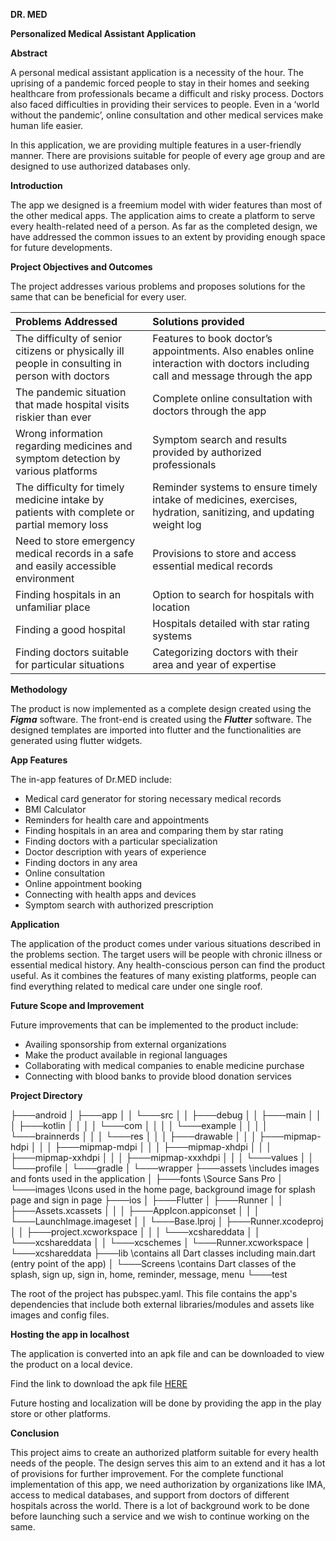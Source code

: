 ﻿
**DR. MED** 

**Personalized Medical Assistant Application**

**Abstract**

A personal medical assistant application is a necessity of the hour. The uprising of a pandemic forced people to stay in their homes and seeking healthcare from professionals became a difficult and risky process. Doctors also faced difficulties in providing their services to people. Even in a ‘world without the pandemic’, online consultation and other medical services make human life easier. 

In this application, we are providing multiple features in a user-friendly manner. There are provisions suitable for people of every age group and are designed to use authorized databases only. 

**Introduction**

The app we designed is a freemium model with wider features than most of the other medical apps. The application aims to create a platform to serve every health-related need of a person. As far as the completed design, we have addressed the common issues to an extent by providing enough space for future developments. 

**Project Objectives and Outcomes** 

The project addresses various problems and proposes solutions for the same that can be beneficial for every user. 


|**Problems Addressed**|**Solutions provided**|
| :- | :- |
|The difficulty of senior citizens or physically ill people in consulting in person with doctors|Features to book doctor’s appointments. Also enables online interaction with doctors including call and message through the app|
|The pandemic situation that made hospital visits riskier than ever|Complete online consultation with doctors through the app|
|Wrong information regarding medicines and symptom detection by various platforms|Symptom search and results provided by authorized professionals|
|The difficulty for timely medicine intake by patients with complete or partial memory loss|Reminder systems to ensure timely intake of medicines, exercises, hydration, sanitizing, and updating weight log|
|Need to store emergency medical records in a safe and easily accessible environment|Provisions to store and access essential medical records|
|Finding hospitals in an unfamiliar place|Option to search for hospitals with location|
|Finding a good hospital|Hospitals detailed with star rating systems|
|Finding doctors suitable for particular situations|Categorizing doctors with their area and year of expertise|

**Methodology**

The product is now implemented as a complete design created using the ***Figma*** software. The front-end is created using the ***Flutter*** software. The designed templates are imported into flutter and the functionalities are generated using flutter widgets. 

**App Features**

The in-app features of Dr.MED include:

- Medical card generator for storing necessary medical records
- BMI Calculator
- Reminders for health care and appointments
- Finding hospitals in an area and comparing them by star rating
- Finding doctors with a particular specialization
- Doctor description with years of experience
- Finding doctors in any area
- Online consultation
- Online appointment booking
- Connecting with health apps and devices
- Symptom search with authorized prescription

**Application**

The application of the product comes under various situations described in the problems section. The target users will be people with chronic illness or essential medical history. Any health-conscious person can find the product useful. As it combines the features of many existing platforms, people can find everything related to medical care under one single roof. 

**Future Scope and Improvement**

Future improvements that can be implemented to the product include:

- Availing sponsorship from external organizations
- Make the product available in regional languages
- Collaborating with medical companies to enable medicine purchase 
- Connecting with blood banks to provide blood donation services

**Project Directory**

├───android
│   ├───app
│   │   └───src
│   │       ├───debug
│   │       ├───main
│   │       │   ├───kotlin
│   │       │   │   └───com
│   │       │   │       └───example
│   │       │   │           └───brainnerds 
│   │       │   └───res
│   │       │       ├───drawable
│   │       │       ├───mipmap-hdpi
│   │       │       ├───mipmap-mdpi
│   │       │       ├───mipmap-xhdpi
│   │       │       ├───mipmap-xxhdpi
│   │       │       ├───mipmap-xxxhdpi
│   │       │       └───values
│   │       └───profile
│   └───gradle
│       └───wrapper
├───assets         \\includes images and fonts used in the application
│   ├───fonts     \\Source Sans Pro
│   └───images  \\Icons used in the home page, background image for splash page and sign in page
├───ios
│   ├───Flutter
│   ├───Runner
│   │   ├───Assets.xcassets
│   │   │   ├───AppIcon.appiconset
│   │   │   └───LaunchImage.imageset
│   │   └───Base.lproj
│   ├───Runner.xcodeproj
│   │   ├───project.xcworkspace
│   │   │   └───xcshareddata
│   │   └───xcshareddata
│   │       └───xcschemes
│   └───Runner.xcworkspace
│       └───xcshareddata
├───lib                 \\contains all Dart classes including main.dart (entry point of the app) 
│   └───Screens   \\contains Dart classes of the splash, sign up, sign in, home, reminder, message, menu
└───test


The root of the project has pubspec.yaml. This file contains the app's dependencies that include both external libraries/modules and assets like images and config files. 


**Hosting the app in localhost**

The application is converted into an apk file and can be downloaded to view the product on a local device. 

Find the link to download the apk file [HERE](https://drive.google.com/drive/u/0/folders/106pgylwj5BTgM7XGmCepzyg7URiKSIAX)

Future hosting and localization will be done by providing the app in the play store or other platforms. 

**Conclusion**

This project aims to create an authorized platform suitable for every health needs of the people. The design serves this aim to an extend and it has a lot of provisions for further improvement. For the complete functional implementation of this app, we need authorization by organizations like IMA, access to medical databases, and support from doctors of different hospitals across the world. There is a lot of background work to be done before launching such a service and we wish to continue working on the same. 










